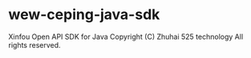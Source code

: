 # wew-ceping-java-sdk
Xinfou Open API SDK for Java Copyright (C) Zhuhai 525 technology All rights reserved. 
